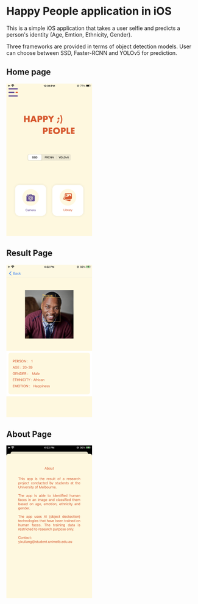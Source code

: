 # Happy People application in iOS

This is a simple iOS application that takes a user selfie and predicts a person's identity (Age, Emtion, Ethnicity, Gender).

Three frameworks are provided in terms of object detection models. User can choose between SSD, Faster-RCNN and YOLOv5 for prediction.  



## Home page

<img src="Home.PNG" height="400">



## Result Page

<img src="Result.PNG" height="400">

## About Page

<img src="About.PNG" height="400">